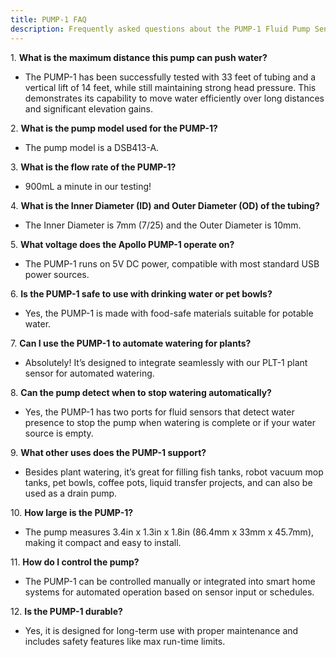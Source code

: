 ```yaml
---
title: PUMP-1 FAQ
description: Frequently asked questions about the PUMP-1 Fluid Pump Sensor
---
```

1\. **What is the maximum distance this pump can push water?**

* The PUMP-1 has been successfully tested with 33 feet of tubing and a vertical lift of 14 feet, while still maintaining strong head pressure. This demonstrates its capability to move water efficiently over long distances and significant elevation gains.

2\. **What is the pump model used for the PUMP-1?**

* The pump model is a DSB413-A.

3\. **What is the flow rate of the PUMP-1?**

* 900mL a minute in our testing!

4\. **What is the Inner Diameter (ID) and Outer Diameter (OD) of the tubing?**

* The Inner Diameter is 7mm (7/25) and the Outer Diameter is 10mm.

5\. **What voltage does the Apollo PUMP-1 operate on?**

* The PUMP-1 runs on 5V DC power, compatible with most standard USB power sources.

6\. **Is the PUMP-1 safe to use with drinking water or pet bowls?**

* Yes, the PUMP-1 is made with food-safe materials suitable for potable water.

7\. **Can I use the PUMP-1 to automate watering for plants?**

* Absolutely! It’s designed to integrate seamlessly with our PLT-1 plant sensor for automated watering.

8\. **Can the pump detect when to stop watering automatically?**

* Yes, the PUMP-1 has two ports for fluid sensors that detect water presence to stop the pump when watering is complete or if your water source is empty.

9\. **What other uses does the PUMP-1 support?**

* Besides plant watering, it’s great for filling fish tanks, robot vacuum mop tanks, pet bowls, coffee pots, liquid transfer projects, and can also be used as a drain pump.

10\. **How large is the PUMP-1?**

* The pump measures 3.4in x 1.3in x 1.8in (86.4mm x 33mm x 45.7mm), making it compact and easy to install.

11\. **How do I control the pump?**

* The PUMP-1 can be controlled manually or integrated into smart home systems for automated operation based on sensor input or schedules.

12\. **Is the PUMP-1 durable?**

* Yes, it is designed for long-term use with proper maintenance and includes safety features like max run-time limits.